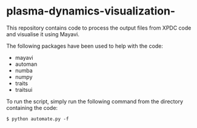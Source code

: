 # plasma-dynamics-visualization-
This repository contains code to process the output files from XPDC code and visualise it using Mayavi.

The following packages have been used to help with the code:
- mayavi
- automan
- numba
- numpy
- traits
- traitsui

To run the script, simply run the following command from the directory containing the code:
```
$ python automate.py -f
```
